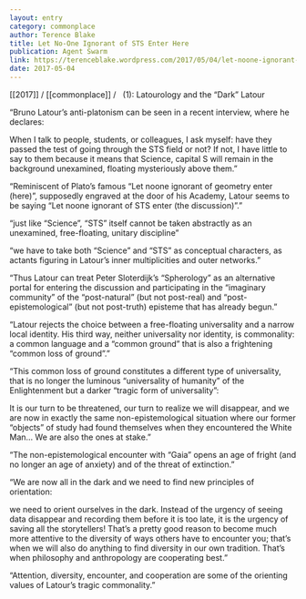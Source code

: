 ```yaml
---
layout: entry
category: commonplace
author: Terence Blake
title: Let No-One Ignorant of STS Enter Here
publication: Agent Swarm
link: https://terenceblake.wordpress.com/2017/05/04/let-noone-ignorant-of-sts-enter-1-latourology-and-the-dark-latour/
date: 2017-05-04
---
```


[[2017]] / [[commonplace]] / 
 
(1): Latourology and the “Dark” Latour

“Bruno Latour’s anti-platonism can be seen in a recent interview, where he declares:

When I talk to people, students, or colleagues, I ask myself: have they passed the test of going through the STS field or not? If not, I have little to say to them because it means that Science, capital S will remain in the background unexamined, floating mysteriously above them.”

“Reminiscent of Plato’s famous “Let noone ignorant of geometry enter (here)”, supposedly engraved at the door of his Academy, Latour seems to be saying “Let noone ignorant of STS enter (the discussion)”.”

“just like “Science”, “STS” itself cannot be taken abstractly as an unexamined, free-floating, unitary discipline”

“we have to take both “Science” and “STS” as conceptual characters, as actants figuring in Latour’s inner multiplicities and outer networks.”

“Thus Latour can treat Peter Sloterdijk’s “Spherology” as an alternative portal for entering the discussion and participating in the “imaginary community” of the “post-natural” (but not post-real) and “post-epistemological” (but not post-truth) episteme that has already begun.”

“Latour rejects the choice between a free-floating universality and a narrow local identity. His third way, neither universality nor identity, is commonality: a common language and a “common ground” that is also a frightening “common loss of ground”.”

“This common loss of ground constitutes a different type of universality, that is no longer the luminous “universality of humanity” of the Enlightenment but a darker “tragic form of universality”:

It is our turn to be threatened, our turn to realize we will disappear, and we are now in exactly the same non-epistemological situation where our former “objects” of study had found themselves when they encountered the White Man… We are also the ones at stake.”

“The non-epistemological encounter with “Gaia” opens an age of fright (and no longer an age of anxiety) and of the threat of extinction.”

“We are now all in the dark and we need to find new principles of orientation:

we need to orient ourselves in the dark. Instead of the urgency of seeing data disappear and recording them before it is too late, it is the urgency of saving all the storytellers! That’s a pretty good reason to become much more attentive to the diversity of ways others have to encounter you; that’s when we will also do anything to find diversity in our own tradition. That’s when philosophy and anthropology are cooperating best.”

“Attention, diversity, encounter, and cooperation are some of the orienting values of Latour’s tragic commonality.”
